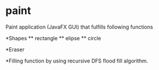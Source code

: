 # paint
Paint application (JavaFX GUI) that fulfills following functions

*Shapes
** rectangle
** elipse
** circle

*Eraser

*Filling function by using recursive DFS flood fill algorithm.
